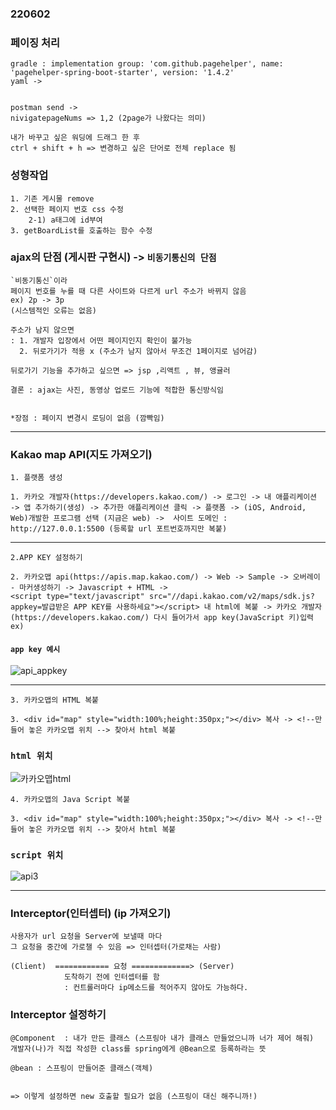 ### 220602

### 페이징 처리
```
gradle : implementation group: 'com.github.pagehelper', name: 'pagehelper-spring-boot-starter', version: '1.4.2' 
yaml ->  


```

```
postman send -> 
nivigatepageNums => 1,2 (2page가 나왔다는 의미)

```

```
내가 바꾸고 싶은 워딩에 드래그 한 후 
ctrl + shift + h => 변경하고 싶은 단어로 전체 replace 됨

```


### 성형작업
```
1. 기존 게시물 remove
2. 선택한 페이지 번호 css 수정
    2-1) a태그에 id부여
3. getBoardList를 호출하는 함수 수정 
```


### ajax의 단점 (게시판 구현시) -> `비동기통신의 단점`
```
`비동기통신`이라 
페이지 번호를 누를 때 다른 사이트와 다르게 url 주소가 바뀌지 않음
ex) 2p -> 3p
(시스템적인 오류는 없음)

주소가 남지 않으면 
: 1. 개발자 입장에서 어떤 페이지인지 확인이 불가능
  2. 뒤로가기가 적용 x (주소가 남지 않아서 무조건 1페이지로 넘어감)

뒤로가기 기능을 추가하고 싶으면 => jsp ,리액트 , 뷰, 앵귤러

결론 : ajax는 사진, 동영상 업로드 기능에 적합한 통신방식임


*장점 : 페이지 변경시 로딩이 없음 (깜빡임)
```

---
### Kakao map API(지도 가져오기)

`1. 플랫폼 생성`
```
1. 카카오 개발자(https://developers.kakao.com/) -> 로그인 -> 내 애플리케이션 -> 앱 추가하기(생성) -> 추가한 애플리케이션 클릭 -> 플랫폼 -> (iOS, Android, Web)개발한 프로그램 선택 (지금은 web) ->  사이트 도메인 : http://127.0.0.1:5500 (등록할 url 포트번호까지만 복붙)
```
---
`2.APP KEY 설정하기`
```
2. 카카오맵 api(https://apis.map.kakao.com/) -> Web -> Sample -> 오버레이 - 마커생성하기 -> Javascript + HTML -> 
<script type="text/javascript" src="//dapi.kakao.com/v2/maps/sdk.js?appkey=발급받은 APP KEY를 사용하세요"></script> 내 html에 복붙 -> 카카오 개발자(https://developers.kakao.com/) 다시 들어가서 app key(JavaScript 키)입력 ex) 
```
#### `app key 예시`
![api_appkey](https://user-images.githubusercontent.com/96815399/171562390-dd1dc0d0-d650-429f-a039-7bfd2aef3083.PNG)

---
`3. 카카오맵의 HTML 복붙`
```
3. <div id="map" style="width:100%;height:350px;"></div> 복사 -> <!--만들어 놓은 카카오맵 위치 --> 찾아서 html 복붙 
```
### `html 위치`
![카카오맵html](https://user-images.githubusercontent.com/96815399/171563894-7b3466d1-d0e5-4f31-bc19-e1e0963bec5f.PNG)



`4. 카카오맵의 Java Script 복붙`
```
3. <div id="map" style="width:100%;height:350px;"></div> 복사 -> <!--만들어 놓은 카카오맵 위치 --> 찾아서 html 복붙 
```

### `script 위치`
![api3](https://user-images.githubusercontent.com/96815399/171563779-79a5a3ca-7b10-487c-829d-594a7d0988c4.PNG)

---

### Interceptor(인터셉터) (ip 가져오기)
```
사용자가 url 요청을 Server에 보낼때 마다 
그 요청을 중간에 가로챌 수 있음 => 인터셉터(가로채는 사람)

(Client)  ============ 요청 =============> (Server)
            도착하기 전에 인터셉터를 함
            : 컨트롤러마다 ip메소드를 적어주지 않아도 가능하다.
```

### Interceptor 설정하기
```
@Component	: 내가 만든 클래스 (스프링아 내가 클래스 만들었으니까 너가 제어 해줘)
개발자(나)가 직접 작성한 class를 spring에게 @Bean으로 등록하라는 뜻  

@bean : 스프링이 만들어준 클래스(객체)


=> 이렇게 설정하면 new 호출할 필요가 없음 (스프링이 대신 해주니까!)
```

